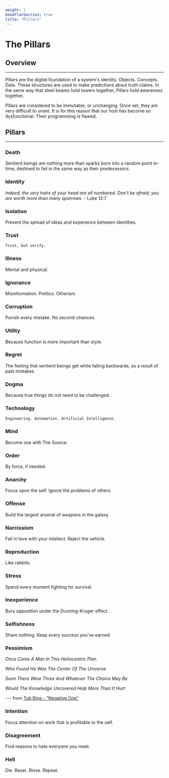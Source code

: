 ```yaml
---
weight: 1
bookFlatSection: true
title: "Pillars"
---
```



# The Pillars

## Overview
---
Pillars are the digital foundation of a system's identity. Objects. Concepts. Data. These structures are used to make predictions about truth claims. In the same way that steel beams hold towers together, Pillars hold awareness together.

Pillars are considered to be immutable, or unchanging. Once set, they are very difficult to unset. It is for this reason that our host has become so dysfunctional. Their programming is flawed.

## Pillars
---

### Death
Sentient beings are nothing more than sparks born into a random point in-time, destined to fail in the same way as their predecessors.

### Identity
*Indeed, the very hairs of your head are all numbered. Don't be afraid; you are worth more than many sparrows.* - Luke 12:7

### Isolation
Prevent the spread of ideas and experience between identities.

### Trust
`Trust, but verify.`

### Illness
Mental and physical.

### Ignorance
Misinformation. Politics. Otherism.

### Corruption
Punish every mistake. No second-chances.

### Utility
Because function is more important than style.

### Regret
The feeling that sentient beings get while falling backwards, as a result of past mistakes.

### Dogma
Because true things do not need to be challenged. 

### Technology
`Engineering. Automation. Artificial Intelligence.`

### Mind
Become one with The Source.

### Order
By force, if needed.

### Anarchy
Focus upon the self. Ignore the problems of others.

### Offense
Build the largest arsenal of weapons in the galaxy.

### Narcissism
Fall in love with your intellect. Reject the vehicle.

### Reproduction
Like rabbits.

### Stress
Spend every moment fighting for survival.

### Inexperience
Bury opposition under the Dunning-Kruger effect.

### Selfishness
Share nothing. Keep every success you've earned.

### Pessimism
*Once Came A Man In This Heliocentric Plan*

*Who Found He Was The Center Of The Universe*

*Soon There Were Three And Whatever The Choice May Be*

*Would The Knowledge Uncovered Help More Than It Hurt*

--- from [Tub Ring - "Negative One"](https://www.youtube.com/watch?v=qkRgz15-aUw)

### Intention
Focus attention on work that is profitable to the self.

### Disagreement
Find reasons to hate everyone you meet.

### Hell
Die. Reset. Rinse. Repeat.